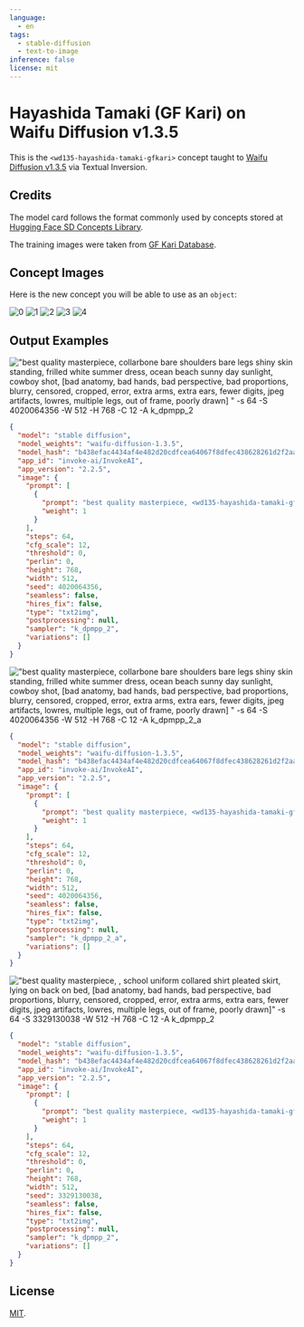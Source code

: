 ```yaml
---
language:
  - en
tags:
  - stable-diffusion
  - text-to-image
inference: false
license: mit
---
```


# Hayashida Tamaki (GF Kari) on Waifu Diffusion v1.3.5

This is the `<wd135-hayashida-tamaki-gfkari>` concept taught to [Waifu Diffusion v1.3.5](https://huggingface.co/hakurei/waifu-diffusion-v1-4/blob/main/models/wd-1-3-5_80000-fp32.ckpt) via Textual Inversion.

## Credits

The model card follows the format commonly used by concepts stored at [Hugging Face SD Concepts Library](https://huggingface.co/sd-concepts-library).

The training images were taken from [GF Kari Database](https://gfkari.gamedbs.jp/).

## Concept Images

Here is the new concept you will be able to use as an `object`:

![<wd135-hayashida-tamaki-gfkari> 0](./concept_images/4122afac10afadfe2b8fe5d6f89630dc_512x512.png)
![<wd135-hayashida-tamaki-gfkari> 1](./concept_images/4437ab2e2a07e190e361ae72e2d96fb7_512x512.png)
![<wd135-hayashida-tamaki-gfkari> 2](./concept_images/5493041b67f2d5d67c476b541dc8663d_512x512.png)
![<wd135-hayashida-tamaki-gfkari> 3](./concept_images/75d1cf668cd02a5223f68312a0657167_512x512.png)
![<wd135-hayashida-tamaki-gfkari> 4](./concept_images/profile_3_512x512.png)

## Output Examples

!["best quality masterpiece, <wd135-hayashida-tamaki-gfkari> collarbone bare shoulders bare legs shiny skin standing, frilled white summer dress, ocean beach sunny day sunlight, cowboy shot, [bad anatomy, bad hands, bad perspective, bad proportions, blurry, censored, cropped, error, extra arms, extra ears, fewer digits, jpeg artifacts, lowres, multiple legs, out of frame, poorly drawn] " -s 64 -S 4020064356 -W 512 -H 768 -C 12 -A k_dpmpp_2](./examples/000049.d1659a74.4020064356.png)
```json
{
  "model": "stable diffusion",
  "model_weights": "waifu-diffusion-1.3.5",
  "model_hash": "b438efac4434af4e482d20cdfcea64067f8dfec438628261d2f2aa60ffc41452",
  "app_id": "invoke-ai/InvokeAI",
  "app_version": "2.2.5",
  "image": {
    "prompt": [
      {
        "prompt": "best quality masterpiece, <wd135-hayashida-tamaki-gfkari> collarbone bare shoulders bare legs shiny skin standing, frilled white summer dress, ocean beach sunny day sunlight, cowboy shot, [bad anatomy, bad hands, bad perspective, bad proportions, blurry, censored, cropped, error, extra arms, extra ears, fewer digits, jpeg artifacts, lowres, multiple legs, out of frame, poorly drawn] ",
        "weight": 1
      }
    ],
    "steps": 64,
    "cfg_scale": 12,
    "threshold": 0,
    "perlin": 0,
    "height": 768,
    "width": 512,
    "seed": 4020064356,
    "seamless": false,
    "hires_fix": false,
    "type": "txt2img",
    "postprocessing": null,
    "sampler": "k_dpmpp_2",
    "variations": []
  }
}
```

!["best quality masterpiece, <wd135-hayashida-tamaki-gfkari> collarbone bare shoulders bare legs shiny skin standing, frilled white summer dress, ocean beach sunny day sunlight, cowboy shot, [bad anatomy, bad hands, bad perspective, bad proportions, blurry, censored, cropped, error, extra arms, extra ears, fewer digits, jpeg artifacts, lowres, multiple legs, out of frame, poorly drawn] " -s 64 -S 4020064356 -W 512 -H 768 -C 12 -A k_dpmpp_2_a](./examples/000050.e968c45d.4020064356.png)
```json
{
  "model": "stable diffusion",
  "model_weights": "waifu-diffusion-1.3.5",
  "model_hash": "b438efac4434af4e482d20cdfcea64067f8dfec438628261d2f2aa60ffc41452",
  "app_id": "invoke-ai/InvokeAI",
  "app_version": "2.2.5",
  "image": {
    "prompt": [
      {
        "prompt": "best quality masterpiece, <wd135-hayashida-tamaki-gfkari> collarbone bare shoulders bare legs shiny skin standing, frilled white summer dress, ocean beach sunny day sunlight, cowboy shot, [bad anatomy, bad hands, bad perspective, bad proportions, blurry, censored, cropped, error, extra arms, extra ears, fewer digits, jpeg artifacts, lowres, multiple legs, out of frame, poorly drawn] ",
        "weight": 1
      }
    ],
    "steps": 64,
    "cfg_scale": 12,
    "threshold": 0,
    "perlin": 0,
    "height": 768,
    "width": 512,
    "seed": 4020064356,
    "seamless": false,
    "hires_fix": false,
    "type": "txt2img",
    "postprocessing": null,
    "sampler": "k_dpmpp_2_a",
    "variations": []
  }
}
```

!["best quality masterpiece, <wd135-hayashida-tamaki-gfkari>, school uniform collared shirt pleated skirt, lying on back on bed, [bad anatomy, bad hands, bad perspective, bad proportions, blurry, censored, cropped, error, extra arms, extra ears, fewer digits, jpeg artifacts, lowres, multiple legs, out of frame, poorly drawn]" -s 64 -S 3329130038 -W 512 -H 768 -C 12 -A k_dpmpp_2](./examples/000061.00d75711.3329130038.png)
```json
{
  "model": "stable diffusion",
  "model_weights": "waifu-diffusion-1.3.5",
  "model_hash": "b438efac4434af4e482d20cdfcea64067f8dfec438628261d2f2aa60ffc41452",
  "app_id": "invoke-ai/InvokeAI",
  "app_version": "2.2.5",
  "image": {
    "prompt": [
      {
        "prompt": "best quality masterpiece, <wd135-hayashida-tamaki-gfkari>, school uniform collared shirt pleated skirt, lying on back on bed, [bad anatomy, bad hands, bad perspective, bad proportions, blurry, censored, cropped, error, extra arms, extra ears, fewer digits, jpeg artifacts, lowres, multiple legs, out of frame, poorly drawn]",
        "weight": 1
      }
    ],
    "steps": 64,
    "cfg_scale": 12,
    "threshold": 0,
    "perlin": 0,
    "height": 768,
    "width": 512,
    "seed": 3329130038,
    "seamless": false,
    "hires_fix": false,
    "type": "txt2img",
    "postprocessing": null,
    "sampler": "k_dpmpp_2",
    "variations": []
  }
}
```

## License

[MIT](./LICENSE).
